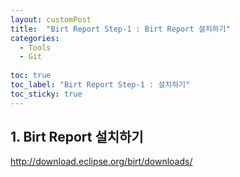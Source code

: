 ```yaml
---
layout: customPost
title:  "Birt Report Step-1 : Birt Report 설치하기"
categories: 
  - Tools
  - Git
  
toc: true
toc_label: "Birt Report Step-1 : 설치하기"
toc_sticky: true 
---
```

## 1. Birt Report 설치하기

http://download.eclipse.org/birt/downloads/
